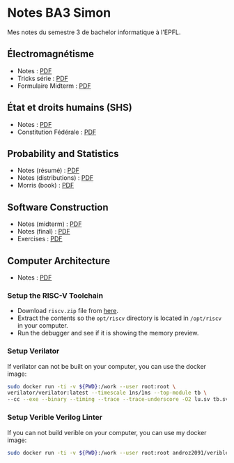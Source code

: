 # Notes BA3 Simon

Mes notes du semestre 3 de bachelor informatique à l'EPFL.

## Électromagnétisme

* Notes : [PDF](./electromag/resume.pdf)
* Tricks série : [PDF](./electromag/tricks-series.pdf)
* Formulaire Midterm : [PDF](./electromag/formulaire%20midterm%20electromag.pdf)

## État et droits humains (SHS)

* Notes : [PDF](./shs/notes.pdf)
* Constitution Fédérale : [PDF](./shs/constitution-federale.pdf)

## Probability and Statistics

* Notes (résumé) : [PDF](./probastats/resume.pdf)
* Notes (distributions) : [PDF](./probastats/distributions.pdf)
* Morris (book) : [PDF](./probastats/Morris_H_DeGroot_Mark_J_Schervish_Probability_and_statistics_Pearson.pdf)

## Software Construction

* Notes (midterm) : [PDF](./softcon/midterm.pdf)
* Notes (final) : [PDF](./softcon/final.pdf)
* Exercises : [PDF](./softcon/exercises/)

## Computer Architecture

* Notes : [PDF](./comparch/resume.pdf)

### Setup the RISC-V Toolchain

* Download `riscv.zip` file from [here](https://github.com/simon-epfl/prebuilt-binaries-riscv-toolchain/blob/main/riscv.zip).
* Extract the contents so the `opt/riscv` directory is located in `/opt/riscv` in your computer.
* Run the debugger and see if it is showing the memory preview.

### Setup Verilator

If verilator can not be built on your computer, you can use the docker image:
```bash
sudo docker run -ti -v ${PWD}:/work --user root:root \ 
verilator/verilator:latest --timescale 1ns/1ns --top-module tb \
--cc --exe --binary --timing --trace --trace-underscore -O2 lu.sv tb.sv
```

### Setup Verible Verilog Linter

If you can not build verible on your computer, you can use my docker image:
```bash
sudo docker run -ti -v ${PWD}:/work --user root:root androz2091/verible:sha-2195809 verible-verilog-lint
```

